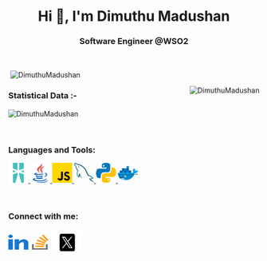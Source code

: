 <h1 align="center">Hi 👋, I'm Dimuthu Madushan</h1>
<h3 align="center">Software Engineer @WSO2</h3>

<br>

<p>&nbsp;<img align="center" src="https://github-readme-stats.vercel.app/api?username=DimuthuMadushan&show_icons=true&locale=en&bg_color=0d1117&text_color=ffffff&repo=convoychat"
    alt="DimuthuMadushan" /></p>

<p><img align="right" src="https://github.com/Adam-pw/Adam-pw/blob/main/animation_500_kxa883sd.gif" alt="DimuthuMadushan" /></p>


<h3>Statistical Data :-</h3>
<p><img align="center"
    src="https://github-readme-stats.vercel.app/api/top-langs?username=DimuthuMadushan&show_icons=true&locale=en&bg_color=0d1117&text_color=ffffff&layout=compact"
    alt="DimuthuMadushan" 
    bg_color=#808080/></p>

<br>

<h3 align="left">Languages and Tools:</h3>
<p align="left"> <a href="https://ballerina.io" target="_blank" rel="noreferrer"> <img
      src="https://raw.githubusercontent.com/DimuthuMadushan/DimuthuMadushan/master/resources/icons/Ballerina.svg"
      alt="nodejs" width="40" height="40" /> </a> <a href="https://www.java.com" target="_blank" rel="noreferrer"> <img
      src="https://raw.githubusercontent.com/DimuthuMadushan/DimuthuMadushan/master/resources/icons/java.svg" alt="java" width="40"
      height="40" /> </a> <a href="https://developer.mozilla.org/en-US/docs/Web/JavaScript" target="_blank"
    rel="noreferrer"> <img
      src="https://raw.githubusercontent.com/DimuthuMadushan/DimuthuMadushan/master/resources/icons/javascript.svg"
      alt="javascript" width="40" height="40" /> </a> <a href="https://www.mysql.com/" target="_blank" rel="noreferrer"> <img
      src="https://raw.githubusercontent.com/DimuthuMadushan/DimuthuMadushan/master/resources/icons/mysql.svg"
      alt="mysql" width="40" height="40" /> </a> </a> 
      <a href="https://www.python.org" target="_blank" rel="noreferrer"> <img
      src="https://raw.githubusercontent.com/DimuthuMadushan/DimuthuMadushan/master/resources/icons/python.svg" alt="python"
      width="40" height="40" /> </a>
      <a href="https://www.docker.com" target="_blank" rel="noreferrer"> <img
      src="https://raw.githubusercontent.com/DimuthuMadushan/DimuthuMadushan/master/resources/icons/docker.svg" alt="docker"
      width="40" height="40" /> </a> </p>

<br>

<h3 align="left">Connect with me:</h3>
<p align="left">
  <a href="https://www.linkedin.com/in/dimuthu-madushan" target="blank"><img align="center"
      src="https://github.com/DimuthuMadushan/DimuthuMadushan/blob/main/resources/icons/linked-in-alt.svg"
      alt="adam pithewan" height="30" width="40" /></a>
  <a href="https://stackoverflow.com/users/19341635/dimuthu-madushan" target="blank"><img align="center"
      src="https://raw.githubusercontent.com/DimuthuMadushan/DimuthuMadushan/master/resources/icons/stack-overflow.svg"
      alt="adam pithen wala" height="30" width="40" /></a>
  <a href="https://twitter.com/D_i_m_u_t_h_u_M" target="blank"><img align="center"
      src="https://github.com/DimuthuMadushan/DimuthuMadushan/blob/main/resources/icons/twitter-x-seeklogo-3.svg"
      alt="adampithewan" height="50" width="60" /></a>
</p>
